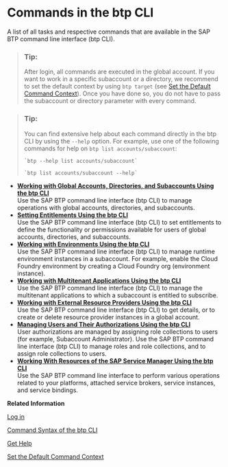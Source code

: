<!-- loioa03a5550cdd44fa48ff78d70ca7c9651 -->

# Commands in the btp CLI

A list of all tasks and respective commands that are available in the SAP BTP command line interface \(btp CLI\).

> ### Tip:  
> After login, all commands are executed in the global account. If you want to work in a specific subaccount or a directory, we recommend to set the default context by using `btp target` \(see [Set the Default Command Context](Set_the_Default_Command_Context_720645a.md)\). Once you have done so, you do not have to pass the subaccount or directory parameter with every command.

> ### Tip:  
> You can find extensive help about each command directly in the btp CLI by using the `--help` option. For example, use one of the following commands for help on `btp list accounts/subaccount`:
> 
> ```
> `btp --help list accounts/subaccount`
> ```
> 
> ```
> `btp list accounts/subaccount --help`
> ```

-   **[Working with Global Accounts, Directories, and Subaccounts Using the btp CLI](Working_with_Global_Accounts,_Directories,_and_Subaccounts_Using_the_btp_CLI_85a683e.md "Use the SAP BTP command line interface (btp CLI) to manage operations with global
		accounts, directories, and subaccounts.")**  
Use the SAP BTP command line interface \(btp CLI\) to manage operations with global accounts, directories, and subaccounts.
-   **[Setting Entitlements Using the btp CLI](Setting_Entitlements_Using_the_btp_CLI_5af849c.md "Use the SAP BTP command line interface (btp CLI) to set entitlements to define the
		functionality or permissions available for users of global accounts, directories, and subaccounts.")**  
Use the SAP BTP command line interface \(btp CLI\) to set entitlements to define the functionality or permissions available for users of global accounts, directories, and subaccounts.
-   **[Working with Environments Using the btp CLI](Working_with_Environments_Using_the_btp_CLI_48db155.md "Use the SAP BTP command line interface (btp CLI) to manage runtime environment
		instances in a subaccount. For example, enable the Cloud
                                Foundry
		environment by creating a Cloud
                                Foundry org (environment
		instance).")**  
Use the SAP BTP command line interface \(btp CLI\) to manage runtime environment instances in a subaccount. For example, enable the Cloud Foundry environment by creating a Cloud Foundry org \(environment instance\).
-   **[Working with Multitenant Applications Using the btp CLI](Working_with_Multitenant_Applications_Using_the_btp_CLI_c1b0fcc.md "Use the SAP BTP command line interface (btp CLI) to manage the multitenant
		applications to which a subaccount is entitled to subscribe.")**  
Use the SAP BTP command line interface \(btp CLI\) to manage the multitenant applications to which a subaccount is entitled to subscribe.
-   **[Working with External Resource Providers Using the btp CLI](Working_with_External_Resource_Providers_Using_the_btp_CLI_48d7688.md "Use the SAP BTP command line interface (btp CLI) to get details, or to create or
			delete resource provider instances in a global account.")**  
Use the SAP BTP command line interface \(btp CLI\) to get details, or to create or delete resource provider instances in a global account.
-   **[Managing Users and Their Authorizations Using the btp CLI](Managing_Users_and_Their_Authorizations_Using_the_btp_CLI_94bb593.md "User authorizations are managed by assigning role collections to users (for example,
		Subaccount Administrator). Use the SAP BTP command line interface
		(btp CLI)
		to manage roles and role collections, and to assign role collections to
		users.")**  
User authorizations are managed by assigning role collections to users \(for example, Subaccount Administrator\). Use the SAP BTP command line interface \(btp CLI\) to manage roles and role collections, and to assign role collections to users.
-   **[Working With Resources of the SAP Service Manager Using the btp CLI](Working_With_Resources_of_the_SAP_Service_Manager_Using_the_btp_CLI_fe6a53b.md "Use the SAP BTP command line interface to perform various operations related to your
		platforms, attached service brokers, service instances, and service bindings.")**  
Use the SAP BTP command line interface to perform various operations related to your platforms, attached service brokers, service instances, and service bindings.

**Related Information**  


[Log in](Log_in_e241b30.md "Log in with the btp CLI is on global account level.")

[Command Syntax of the btp CLI](Command_Syntax_of_the_btp_CLI_69606f4.md "Each command consists of the base call btp followed by a verb (the action), a combination of group and object, and parameters.")

[Get Help](Get_Help_f8fd1e5.md "Get help in the btp CLI with the --help option.")

[Set the Default Command Context](Set_the_Default_Command_Context_720645a.md "Change the default context for all command calls to the global account, a directory, or a subaccount by using the btp target command.")

